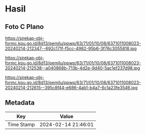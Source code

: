 # Hasil

## Foto C Plano

https://sirekap-obj-formc.kpu.go.id/8d13/pemilu/ppwp/63/71/01/10/08/6371011008023-20240214-212347--692c171f-f5cc-4982-95b6-3f76c3055818.jpg

https://sirekap-obj-formc.kpu.go.id/8d13/pemilu/ppwp/63/71/01/10/08/6371011008023-20240214-212538--a040868b-713b-4d2e-9d40-5ac1ef237d98.jpg

https://sirekap-obj-formc.kpu.go.id/8d13/pemilu/ppwp/63/71/01/10/08/6371011008023-20240214-212615--395c8f44-e686-4ab1-b4a7-6c1a23fe3546.jpg


## Metadata

| Key        | Value               |
| ---------- | ------------------- |
| Time Stamp | 2024-02-14 21:46:01 |



